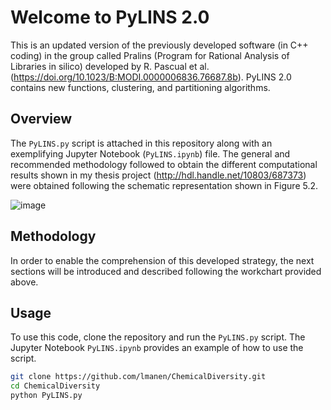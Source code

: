 # Welcome to PyLINS 2.0

This is an updated version of the previously developed software (in C++ coding) in the group called Pralins (Program for Rational Analysis of Libraries in silico) developed by R. Pascual et al. (https://doi.org/10.1023/B:MODI.0000006836.76687.8b). PyLINS 2.0 contains new functions, clustering, and partitioning algorithms.

## Overview

The `PyLINS.py` script is attached in this repository along with an exemplifying Jupyter Notebook (`PyLINS.ipynb`) file. The general and recommended methodology followed to obtain the different computational results shown in my thesis project (http://hdl.handle.net/10803/687373) were obtained following the schematic representation shown in Figure 5.2.

![image](https://github.com/user-attachments/assets/39955445-c7b0-449a-b2d9-c08e12f9b023)

## Methodology

In order to enable the comprehension of this developed strategy, the next sections will be introduced and described following the workchart provided above.

## Usage

To use this code, clone the repository and run the `PyLINS.py` script. The Jupyter Notebook `PyLINS.ipynb` provides an example of how to use the script.

```bash
git clone https://github.com/lmanen/ChemicalDiversity.git
cd ChemicalDiversity
python PyLINS.py

